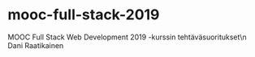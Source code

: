 # mooc-full-stack-2019
MOOC Full Stack Web Development 2019 -kurssin tehtäväsuoritukset\n
Dani Raatikainen
